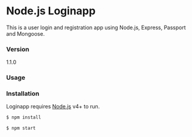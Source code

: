 # Node.js Loginapp

This is a user login and registration app using Node.js, Express, Passport and Mongoose.

### Version
1.1.0

### Usage


### Installation

Loginapp requires [Node.js](https://nodejs.org/) v4+ to run.

```sh
$ npm install
```

```sh
$ npm start
```
